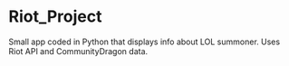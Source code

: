 # Riot_Project
Small app coded in Python that displays info about LOL summoner. Uses Riot API and CommunityDragon data.
